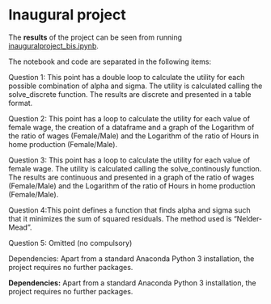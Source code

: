 # Inaugural project

The **results** of the project can be seen from running [inauguralproject_bis.ipynb](inauguralproject_bis.ipynb).

The notebook and code are separated in the following items:

Question 1: This point has a double loop to calculate the utility for each possible combination of alpha and sigma. The utility is calculated calling the solve_discrete function. The results are discrete and presented in a table format.

Question 2: This point has a loop to calculate the utility for each value of female wage, the creation of a dataframe and a graph of the Logarithm of the ratio of wages (Female/Male) and the Logarithm of the ratio of Hours in home production (Female/Male).

Question 3: This point has a loop to calculate the utility for each value of female wage. The utility is calculated calling the solve_continously function. The results are continuous and presented in a graph of the ratio of wages (Female/Male) and the Logarithm of the ratio of Hours in home production (Female/Male).

Question 4:This point defines a function that finds alpha and sigma such that it minimizes the sum of squared residuals. The method used is “Nelder-Mead”.

Question 5: Omitted (no compulsory)


Dependencies: Apart from a standard Anaconda Python 3 installation, the project requires no further packages.

**Dependencies:** Apart from a standard Anaconda Python 3 installation, the project requires no further packages.
